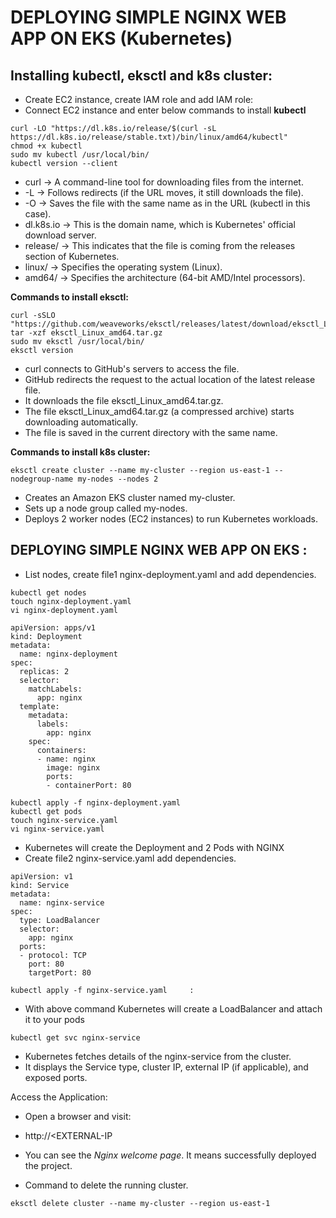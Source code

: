 # DEPLOYING SIMPLE NGINX WEB APP ON EKS (Kubernetes)

## Installing kubectl, eksctl and k8s cluster:
-	Create EC2 instance, create IAM role and add IAM role:
-	Connect EC2 instance and enter below commands to install **kubectl**

```   
curl -LO "https://dl.k8s.io/release/$(curl -sL https://dl.k8s.io/release/stable.txt)/bin/linux/amd64/kubectl"
chmod +x kubectl
sudo mv kubectl /usr/local/bin/
kubectl version --client
```
-	curl → A command-line tool for downloading files from the internet.
-	-L → Follows redirects (if the URL moves, it still downloads the file).
-	-O → Saves the file with the same name as in the URL (kubectl in this case).
-	dl.k8s.io → This is the domain name, which is Kubernetes' official download server.
-	release/ → This indicates that the file is coming from the releases section of Kubernetes.
-	linux/ → Specifies the operating system (Linux).
-	amd64/ → Specifies the architecture (64-bit AMD/Intel processors).

**Commands to install eksctl:**
```   
curl -sSLO "https://github.com/weaveworks/eksctl/releases/latest/download/eksctl_Linux_amd64.tar.gz"
tar -xzf eksctl_Linux_amd64.tar.gz
sudo mv eksctl /usr/local/bin/
eksctl version
```

-	curl connects to GitHub's servers to access the file.
-	GitHub redirects the request to the actual location of the latest release file.
-	It downloads the file eksctl_Linux_amd64.tar.gz.
-	The file eksctl_Linux_amd64.tar.gz (a compressed archive) starts downloading automatically.
-	The file is saved in the current directory with the same name.

 

**Commands to install k8s cluster:**
```
eksctl create cluster --name my-cluster --region us-east-1 --nodegroup-name my-nodes --nodes 2
```

-	Creates an Amazon EKS cluster named my-cluster.
-	Sets up a node group called my-nodes.
-	Deploys 2 worker nodes (EC2 instances) to run Kubernetes workloads.


## DEPLOYING SIMPLE NGINX WEB APP ON EKS :
- List nodes, create file1 nginx-deployment.yaml and add dependencies.
```
kubectl get nodes
touch nginx-deployment.yaml
vi nginx-deployment.yaml
```
```
apiVersion: apps/v1
kind: Deployment
metadata:
  name: nginx-deployment
spec:
  replicas: 2
  selector:
    matchLabels:
      app: nginx
  template:
    metadata:
      labels:
        app: nginx
    spec:
      containers:
      - name: nginx
        image: nginx
        ports:
        - containerPort: 80
```
        
```        
kubectl apply -f nginx-deployment.yaml	
kubectl get pods
touch nginx-service.yaml
vi nginx-service.yaml
```
- Kubernetes will create the Deployment and 2 Pods with NGINX
- Create file2 nginx-service.yaml add dependencies.
```
apiVersion: v1
kind: Service
metadata:
  name: nginx-service
spec:
  type: LoadBalancer
  selector:
    app: nginx
  ports:
  - protocol: TCP
    port: 80
    targetPort: 80
```
    
```
kubectl apply -f nginx-service.yaml		: 	
```
-	With above command Kubernetes will create a LoadBalancer and attach it to your pods

```  
kubectl get svc nginx-service
```

-	Kubernetes fetches details of the nginx-service from the cluster.
-	It displays the Service type, cluster IP, external IP (if applicable), and exposed ports.

Access the Application:

-	Open a browser and visit:
-	http://<EXTERNAL-IP
-	You can see the *Nginx welcome page*. It means successfully deployed the project.

- Command to delete the running cluster.

```  
eksctl delete cluster --name my-cluster --region us-east-1
```


